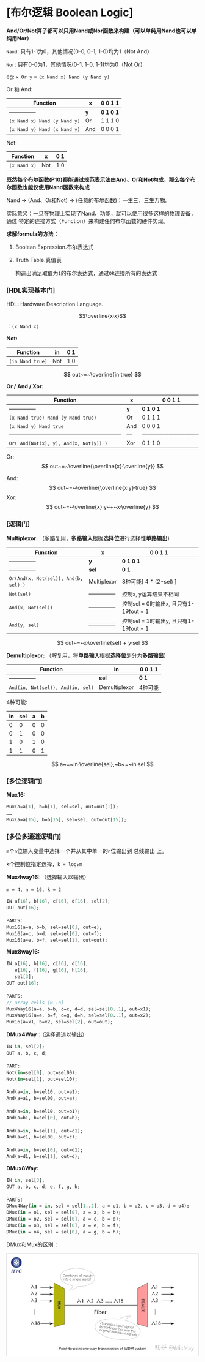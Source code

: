 # [布尔逻辑 Boolean Logic]

**And/Or/Not算子都可以只用Nand或Nor函数来构建（可以单纯用Nand也可以单纯用Nor）**

`Nand`: 只有1-1为0，其他情况(0-0, 0-1, 1-0)均为1（Not And）

`Nor`:   只有0-0为1，其他情况(0-1, 1-0, 1-1)均为0（Not Or）

eg: `x Or y` = `(x Nand x) Nand (y Nand y)`

Or 和 And:

| Function                     | x     | 0           0           1           1     |
| ---------------------------- | ----- | ----------------------------------------- |
| —————                        | **y** | **0           1           0           1** |
| `(x Nand x) Nand (y Nand y)` | Or    | 1           1           1           0     |
| `(x Nand y) Nand (x Nand y)` | And   | 0           0           0           1     |

 Not:

| Function     | x    | 0           1 |
| ------------ | ---- | ------------- |
| `(x Nand x)` | Not  | 1           0 |



**既然每个布尔函数(P10)都能通过规范表示法由And、Or和Not构成，那么每个布尔函数也能仅使用Nand函数来构成**

Nand -> (And、Or和Not) -> (任意的布尔函数)：一生三，三生万物。

实际意义：一旦在物理上实现了Nand、功能，就可以使用很多这样的物理设备，通过 特定的连接方式（Function）来构建任何布尔函数的硬件实现。

**求解formula的方法：**

1. Boolean Expression.布尔表达式

2. Truth Table.真值表

   构造出满足取值为`1`的布尔表达式，通过`OR`连接所有的表达式



### [HDL实现基本门]

HDL: Hardware Description Language.

$$\overline{x·x}$$：`(x Nand x)`

**Not:** 

| Function         | in   | 0           1 |
| ---------------- | ---- | ------------- |
| `(in Nand true)` | Not  | 1           0 |

$$
out~=~\overline{in·true}
$$



**Or / And / Xor:** 

| Function                               | x     | 0           0           1           1     |
| -------------------------------------- | ----- | ----------------------------------------- |
| —————                                  | **y** | **0           1           0           1** |
| `(x Nand true) Nand (y Nand true)`     | Or    | 0           1           1           1     |
| `(x Nand y) Nand true`                 | And   | 0           0           0           1     |
| **—————————————————————**              | **—** | **———————————**                           |
| `Or( And(Not(x), y), And(x, Not(y)) )` | Xor   | 0           1           1           0     |

Or: 
$$
out~=~\overline{\overline{x}·\overline{y}}
$$

And:
$$
out~=~\overline{\overline{x·y}·true}
$$
Xor:
$$
out~=~\overline{x}·y~+~x·\overline{y}
$$


### [逻辑门]

**Multiplexor:** （多路复用，**多路输入**根据**选择位**进行选择性**单路输出**）

| Function                             | x           | 0           0           1           1     |
| ------------------------------------ | ----------- | ----------------------------------------- |
| —————                                | **y**       | **0           1           0           1** |
| —————                                | **sel**     | **0           1**                         |
| `Or(And(x, Not(sel)), And(b, sel) )` | Multiplexor | 8种可能[ 4 * (2-sel) ]                    |
| `Not(sel)`                           | —————       | 控制x, y运算结果不相同                    |
| `And(x, Not(sel))`                   | —————       | 控制sel = 0时输出x, 且只有1-1时out = 1    |
| `And(y, sel)`                        | —————       | 控制sel = 1时输出y, 且只有1-1时out = 1    |

$$
out~=~x·\overline{sel} + y·sel
$$



**Demultiplexor:** （解复用，将**单路输入**根据**选择位**划分为**多路输出**）

| Function                          | in            | 0           0           1           1 |
| --------------------------------- | ------------- | ------------------------------------- |
| —————                             | **sel**       | **0           1**                     |
| `And(in, Not(sel)), And(in, sel)` | Demultiplexor | 4种可能                               |

4种可能: 

| in   | sel  | a    | b    |
| ---- | ---- | ---- | ---- |
| 0    | 0    | 0    | 0    |
| 0    | 1    | 0    | 0    |
| 1    | 0    | 1    | 0    |
| 1    | 1    | 0    | 1    |

$$
a~=~in·\overline{sel},~b~=~in·sel
$$



### [多位逻辑门]

**Mux16:** 

```haxe
Mux(a=a[1], b=b[1], sel=sel, out=out[1]); 
…… 
Mux(a=a[15], b=b[15], sel=sel, out=out[15]);
```



### [多位多通道逻辑门]

`m`个`n`位输入变量中选择一个并从其中单一的`n`位输出到 总线输出 上。

k个控制位指定选择，`k = log₂m`

**Mux4way16:** （选择输入以输出）

`m = 4, n = 16, k = 2`

```haxe
IN a[16], b[16], c[16], d[16], sel[2];
OUT out[16];

PARTS:
Mux16(a=a, b=b, sel=sel[0], out=e);
Mux16(a=c, b=d, sel=sel[0], out=f);
Mux16(a=e, b=f, sel=sel[1], out=out);
```



**Mux8way16:** 

```haxe
IN a[16], b[16], c[16], d[16],
   e[16], f[16], g[16], h[16],
   sel[3];
OUT out[16];

PARTS:
// array cells [0..n]
Mux4Way16(a=a, b=b, c=c, d=d, sel=sel[0..1], out=x1);
Mux4Way16(a=e, b=f, c=g, d=h, sel=sel[0..1], out=x2);
Mux16(a=x1, b=x2, sel=sel[2], out=out);
```



**DMux4Way**：（选择通道以输出）

```haxe
IN in, sel[2];
OUT a, b, c, d;

PART:
Not(in=sel[0], out=sel00);
Not(in=sel[1], out=sel10);

And(a=in, b=sel10, out=a1);
And(a=a1, b=sel00, out=a);

And(a=in, b=sel10, out=b1);
And(a=b1, b=sel[0], out=b);

And(a=in, b=sel[1], out=c1);
And(a=c1, b=sel00, out=c);

And(a=in, b=sel[0], out=d1);
And(a=d1, b=sel[1], out=d);
```



**DMux8Way:** 

```haxe
IN in, sel[3];
OUT a, b, c, d, e, f, g, h;

PARTS:
DMux4Way(in = in, sel = sel[1..2], a = o1, b = o2, c = o3, d = o4);
DMux(in = o1, sel = sel[0], a = a, b = b);
DMux(in = o2, sel = sel[0], a = c, b = d);
DMux(in = o3, sel = sel[0], a = e, b = f);
DMux(in = o4, sel = sel[0], a = g, b = h);
```



DMux和Mux的区别：

![DMux & Mux](C1-布尔逻辑.assets/v2-bb3f9b6f59a92fd0ede6b40bfb72332b_720w.jpg)